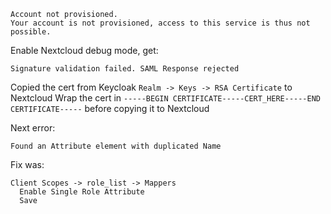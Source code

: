 ```
Account not provisioned.
Your account is not provisioned, access to this service is thus not possible.
```
Enable Nextcloud debug mode, get:
```
Signature validation failed. SAML Response rejected
```
Copied the cert from Keycloak `Realm -> Keys -> RSA Certificate` to Nextcloud
Wrap the cert in `-----BEGIN CERTIFICATE-----CERT_HERE-----END CERTIFICATE-----` before copying it to Nextcloud

Next error:
```
Found an Attribute element with duplicated Name
```
Fix was:
```
Client Scopes -> role_list -> Mappers
  Enable Single Role Attribute
  Save
```
